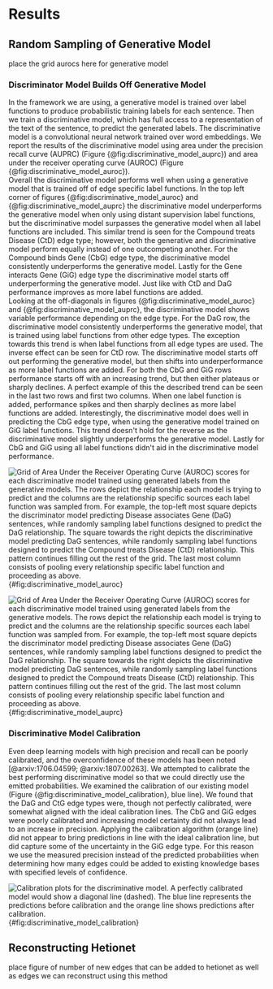 # Results

## Random Sampling of Generative Model
place the grid aurocs here for generative model

### Discriminator Model Builds Off Generative Model
In the framework we are using, a generative model is trained over label functions to produce probabilistic training labels for each sentence.
Then we train a discriminative model, which has full access to a representation of the text of the sentence, to predict the generated labels.
The discriminative model is a convolutional neural network trained over word embeddings.
We report the results of the discriminative model using area under the precision recall curve (AUPRC) (Figure {@fig:discriminative_model_auprc}) and area under the receiver operating curve (AUROC) (Figure {@fig:discriminative_model_auroc}).    
Overall the discriminative model performs well when using a generative model that is trained off of edge specific label functions. 
In the top left corner of figures {@fig:discriminative_model_auroc} and {@fig:discriminative_model_auprc} the discriminative model underperforms the generative model when only using distant supervision label functions, but the discriminative model surpasses the generative model when all label functions are included.
This similar trend is seen for the Compound treats Disease (CtD) edge type; however, both the generative and discriminative model perform equally instead of one outcompeting another.
For the Compound binds Gene (CbG) edge type, the discriminative model consistently underperforms the generative model.
Lastly for the Gene interacts Gene (GiG) edge type the discriminative model starts off underperforming the generative model.
Just like with CtD and DaG performance improves as more label functions are added.  
Looking at the off-diagonals in figures {@fig:discriminative_model_auroc} and {@fig:discriminative_model_auprc}, the discriminative model shows variable performance depending on the edge type.
For the DaG row, the discriminative model consistently underperforms the generative model, that is trained using label functions from other edge types. 
The exception towards this trend is when label functions from all edge types are used.
The inverse effect can be seen for CtD row.
The discriminative model starts off out performing the generative model, but then shifts into underperformance as more label functions are added.
For both the CbG and GiG rows performance starts off with an increasing trend, but then either plateaus or sharply declines.
A perfect example of this the described trend can be seen in the last two rows and first two columns.
When one label function is added, performance spikes and then sharply declines as more label functions are added.
Interestingly, the discriminative model does well in predicting the CbG edge type, when using the generative model trained on GiG label functions.
This trend doesn't hold for the reverse as the discriminative model slightly underperforms the generative model.
Lastly for CbG and GiG using all label functions didn't aid in the discriminative model performance.

![
Grid of Area Under the Receiver Operating Curve (AUROC) scores for each discriminative model trained using generated labels from the generative models.
The rows depict the relationship each model is trying to predict and the columns are the relationship specific sources each label function was sampled from. 
For example, the top-left most square depicts the discriminator model predicting Disease associates Gene (DaG) sentences, while randomly sampling label functions designed to predict the DaG relationship. 
The square towards the right depicts the discriminative model predicting DaG sentences, while randomly sampling label functions designed to predict the Compound treats Disease (CtD) relationship.
This pattern continues filling out the rest of the grid.
The last most column consists of pooling every relationship specific label function and proceeding as above.
](https://raw.githubusercontent.com/greenelab/snorkeling/master/figures/label_sampling_experiment/disc_performance_test_set_auroc.png){#fig:discriminative_model_auroc}

![
Grid of Area Under the Receiver Operating Curve (AUROC) scores for each discriminative model trained using generated labels from the generative models.
The rows depict the relationship each model is trying to predict and the columns are the relationship specific sources each label function was sampled from. 
For example, the top-left most square depicts the discriminator model predicting Disease associates Gene (DaG) sentences, while randomly sampling label functions designed to predict the DaG relationship. 
The square towards the right depicts the discriminative model predicting DaG sentences, while randomly sampling label functions designed to predict the Compound treats Disease (CtD) relationship.
This pattern continues filling out the rest of the grid.
The last most column consists of pooling every relationship specific label function and proceeding as above.
](https://raw.githubusercontent.com/greenelab/snorkeling/master/figures/label_sampling_experiment/disc_performance_test_set_auprc.png){#fig:discriminative_model_auprc}

### Discriminative Model Calibration
Even deep learning models with high precision and recall can be poorly calibrated, and the overconfidence of these models has been noted [@arxiv:1706.04599; @arxiv:1807.00263].
We attempted to calibrate the best performing discriminative model so that we could directly use the emitted probabilities.
We examined the calibration of our existing model (Figure {@fig:discriminative_model_calibration}, blue line).
We found that the DaG and CtG edge types were, though not perfectly calibrated, were somewhat aligned with the ideal calibration lines.
The CbG and GiG edges were poorly calibrated and increasing model certainty did not always lead to an increase in precision.
Applying the calibration algorithm (orange line) did not appear to bring predictions in line with the ideal calibration line, but did capture some of the uncertainty in the GiG edge type.
For this reason we use the measured precision instead of the predicted probabilities when determining how many edges could be added to existing knowledge bases with specified levels of confidence.

![
Calibration plots for the discriminative model.
A perfectly calibrated model would show a diagonal line (dashed).
The blue line represents the predictions before calibration and the orange line shows predictions after calibration. 
](https://raw.githubusercontent.com/greenelab/snorkeling/master/figures/model_calibration_experiment/model_calibration.png){#fig:discriminative_model_calibration}

## Reconstructing Hetionet
place figure of number of new edges that can be added to hetionet as well as edges we can reconstruct using this method
